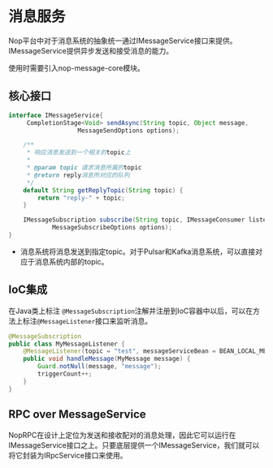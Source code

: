 # 消息服务
Nop平台中对于消息系统的抽象统一通过IMessageService接口来提供。IMessageService提供异步发送和接受消息的能力。

使用时需要引入nop-message-core模块。

## 核心接口

```java
interface IMessageService{
     CompletionStage<Void> sendAsync(String topic, Object message,
                   MessageSendOptions options);

    /**
     * 响应消息发送到一个相关的topic上
     *
     * @param topic 请求消息所属的topic
     * @return reply消息所对应的队列
     */
    default String getReplyTopic(String topic) {
        return "reply-" + topic;
    }

    IMessageSubscription subscribe(String topic, IMessageConsumer listener,
            MessageSubscribeOptions options);
}
```

* 消息系统将消息发送到指定topic。对于Pulsar和Kafka消息系统，可以直接对应于消息系统内部的topic。

## IoC集成
在Java类上标注 `@MessageSubscription`注解并注册到IoC容器中以后，可以在方法上标注`@MessageListener`接口来监听消息。

```java
@MessageSubscription
public class MyMessageListener {
    @MessageListener(topic = "test", messageServiceBean = BEAN_LOCAL_MESSAGE_SERVICE)
    public void handleMessage(MyMessage message) {
        Guard.notNull(message, "message");
        triggerCount++;
    }
}
```


## RPC over MessageService

NopRPC在设计上定位为发送和接收配对的消息处理，因此它可以运行在IMessageService接口之上。只要底层提供一个IMessageService，我们就可以将它封装为IRpcService接口来使用。
